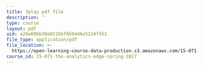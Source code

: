 ```yaml
---
title: 3play pdf file
description: ''
type: course
layout: pdf
uid: a26e69bb30e0216bf8b9446e5124f451
file_type: application/pdf
file_location: >-
  https://open-learning-course-data-production.s3.amazonaws.com/15-071-the-analytics-edge-spring-2017/a26e69bb30e0216bf8b9446e5124f451_nqqYjtK1zIk.pdf
course_id: 15-071-the-analytics-edge-spring-2017
---
```

